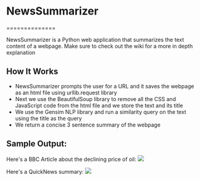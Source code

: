 <h1>NewsSummarizer</h1>
==============

NewsSummarizer is a Python web application that summarizes the text content of a webpage. Make sure to check out the wiki for a more in depth explanation

<h2>How It Works</h2>

<ul>
<li>NewsSummarizer prompts the user for a URL and it saves the webpage as an html file using urllib.request library</li>
<li>Next we use the BeautifulSoup library to remove all the CSS and JavaScript code from the html file and we store the text and its title</li>
<li>We use the Gensim NLP library and run a similarity query on the text using the title as the query</li>
<li>We return a concise 3 sentence summary of the webpage</li>

</ul>

<h2>Sample Output:</h2>
Here's a BBC Article about the declining price of oil:
<a href="http://www.bbc.com/news/business-30049294"><img src= "http://imgur.com/mAbeZm9.png"></a>

Here's a QuickNews summary:
<img src = "http://i.imgur.com/uhG4D4T.png"></li>

